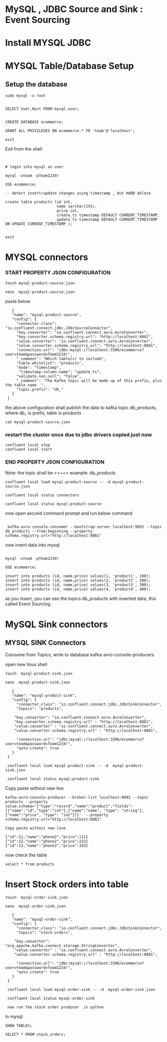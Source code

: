 # MySQL , JDBC Source and Sink : Event Sourcing
 
# Install MYSQL JDBC


# MYSQL Table/Database Setup


## Setup the database 

```
sudo mysql -u root


SELECT User,Host FROM mysql.user;


CREATE DATABASE ecommerce; 

GRANT ALL PRIVILEGES ON ecommerce.* TO 'team'@'localhost';

exit
```


Exit from the shell

```
 

# login into mysql as user

mysql -uteam -pTeam1234!

USE ecommerce;

-- detect insert/update changes using timestamp , but HARD delete

create table products (id int, 
                       name varchar(255), 
                       price int, 
                       create_ts timestamp DEFAULT CURRENT_TIMESTAMP, 
                       update_ts timestamp DEFAULT CURRENT_TIMESTAMP ON UPDATE CURRENT_TIMESTAMP );
                       
             
exit
```             



# MYSQL connectors


### START PROPERTY JSON CONFIGURATION

```
touch mysql-product-source.json
 
nano  mysql-product-source.json
```
   paste below
```
   {
   "name": "mysql-product-source",
   "config": {
     "connector.class": "io.confluent.connect.jdbc.JdbcSourceConnector",
     "key.converter": "io.confluent.connect.avro.AvroConverter",
     "key.converter.schema.registry.url": "http://localhost:8081",
     "value.converter": "io.confluent.connect.avro.AvroConverter",
     "value.converter.schema.registry.url": "http://localhost:8081",
     "connection.url": "jdbc:mysql://localhost:3306/ecommerce?user=team&password=Team1234!",
     "_comment": "Which table(s) to include",
     "table.whitelist": "products",
     "mode": "timestamp",
      "timestamp.column.name": "update_ts",
     "validate.non.null": "false",
     "_comment": "The Kafka topic will be made up of this prefix, plus the table name  ",
     "topic.prefix": "db_"
   }
 }
```
 
the above configuration shall publish the data to kafka topic db_products, where db_ is prefix, table is products 

```
cat mysql-product-source.json
 ```
 
 
### restart the cluster once due to jdbc drivers copied just now

```
confluent local stop
confluent local start
```
 
### END PROPERTY JSON CONFIGURATION


 Note: the topic shall be <<PREFIX>>+<<TableName>> example: db_products
 
 ```
 confluent local load mysql-product-source -- -d mysql-product-source.json
 
 confluent local status connectors
 
 confluent local status mysql-product-source
 
 ```
  
  now open second command prompt and run below command

```

 kafka-avro-console-consumer --bootstrap-server localhost:9092 --topic db_products --from-beginning --property schema.registry.url="http://localhost:8081"
 ```
  
 
  now insert data into mysql
  
  ```
  
mysql -uteam -pTeam1234!

USE ecommerce;
  
  insert into products (id, name,price) values(1, 'product1', 100);
  insert into products (id, name,price) values(2, 'product2', 200);
  insert into products (id, name,price) values(3, 'product3', 300);
  insert into products (id, name,price) values(4, 'product4', 400);
  
  ```
 
  as you insert, you can see the topics db_products with inserted data, this called Event Sourcing..
  
  
  
 # MySQL Sink connectors
 
  
 
## MYSQL SINK Connectors
  Consume from Topics, write to database
  kafka-avro-console-producers
  
  
  open new linux shell
  
  
  
```
touch  mysql-product-sink.json

nano  mysql-product-sink.json
```


```
   {
   "name": "mysql-product-sink",
   "config": {
     "connector.class": "io.confluent.connect.jdbc.JdbcSinkConnector",
     "topics": "products",
    
    "key.converter": "io.confluent.connect.avro.AvroConverter",
    "key.converter.schema.registry.url" : "http://localhost:8081",
    "value.converter" : "io.confluent.connect.avro.AvroConverter",
    "value.converter.schema.registry.url" : "http://localhost:8081",   
     
     "connection.url": "jdbc:mysql://localhost:3306/ecommerce?user=team&password=Team1234!",
     "auto.create": true
   }
 }
```
  
```
 confluent local load mysql-product-sink -- -d  mysql-product-sink.json
```
  
  
 ```
  confluent local status mysql-product-sink
  ```
  
Copy paste without new line
    
```
kafka-avro-console-producer --broker-list localhost:9092 --topic products --property value.schema='{"type":"record","name":"product","fields":[{"name":"id","type":"int"},{"name":"name", "type": "string"}, {"name":"price", "type": "int"}]}'  --property schema.registry.url="http://localhost:8081"
```   
    
    Copy paste without new line
    
```
{"id":11,"name":"phone2","price":111}
{"id":12,"name":"phone2","price":222}
{"id":13,"name":"phone2","price":333}
```

now check the table
   
```
select * from products
```

  
# Insert Stock orders into table
  
  
```
touch  mysql-order-sink.json

nano  mysql-order-sink.json
```


```
   {
   "name": "mysql-order-sink",
   "config": {
     "connector.class": "io.confluent.connect.jdbc.JdbcSinkConnector",
     "topics": "stock-orders",
    
    "key.converter": "org.apache.kafka.connect.storage.StringConverter",
    "value.converter" : "io.confluent.connect.avro.AvroConverter",
    "value.converter.schema.registry.url" : "http://localhost:8081",   
     
     "connection.url": "jdbc:mysql://localhost:3306/ecommerce?user=team&password=Team1234!",
     "auto.create": true
   }
 }
```
  
```
 confluent local load mysql-order-sink -- -d  mysql-order-sink.json
```
  
  
 ```
  confluent local status mysql-order-sink
  ```
  
 ```
  now run the stock order producer  in python 
  ```
  
  In mysql
  
  ```
  SHOW TABLES;
  
  SELECT * FROM stock_orders;
  
  ```